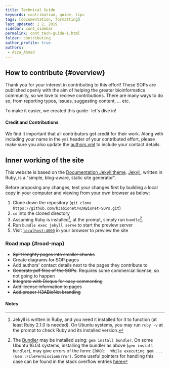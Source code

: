 ```yaml
---
title: Technical Guide
keywords: contribution, guide, tips
tags: [documentation, formatting]
last_updated: 1 2, 2019
sidebar: cont_sidebar
permalink: cont_tech-guide-1.html  
folder: contributing
author_profile: true
authors:
 - Azza_Ahmed
---
```


## How to contribute {#overview}

Thank you for your interest in contributing to this effort! These SOPs are published openly with the aim of helping the greater bioinformatics community, so we love to recieve contributions. There are many ways to do so, from reporting typos, issues, suggesting content, ... etc.

 To make it easier, we created this guide- let's dive in!

#### Credit and Contributions

We find it important that all contributors get credit for their work. Along with including your name in the `yml` header of your contributed effort, please make sure you also update the [authors.yml](https://github.com/h3abionet/H3ABionet-SOPs/blob/master/authors.yml) to include your contact details. 

## Inner working of the site
This website is based on the [Documentation Jekyll theme](http://idratherbewriting.com/documentation-theme-jekyll/). [Jekyll](https://jekyllrb.com/), written in Ruby, is a "simple, blog-aware, static site generator".

Before proposing any changes, test your changes first by building a local copy in your computer and viewing from your own browser as below:

1. Clone down the repository (`git clone https://github.com/h3abionet/H3ABionet-SOPs.git`)
2. `cd` into the cloned directory
3. Assuming Ruby is installed[^1], at the prompt, simply run `bundle`[^2].
4. Run `bundle exec jekyll serve` to start the preview server
5. Visit [`localhost:4000`](http://localhost:4000) in your browser to preview the site


### Road map {#road-map}

- ~~Split lenghty pages into smaller chunks~~
- ~~Create diagrams for SOP pages~~
- Add authors' contact details next to the pages they contribute to
- ~~Generate pdf files of the SOPs~~: Requires some commercial license, so not going to happen
- ~~Integrate with Disqus for easy commenting~~
- ~~Add license information to pages~~
- ~~Add proper H3ABioNet branding~~

#### Notes

[^1]: Jekyll is written in Ruby, and you need it installed for it to function (at least Ruby 2.1.0 is needed). On Ubuntu systems, you may run `ruby -v` at the prompt to check Ruby and its installed version.

[^2]: The [Bundler](https://bundler.io/) may be installed using: `gem install bundler`. On some Ubuntu 16.04 systems, installing the bundler as above (`gem install bundler`), may give errors of the form: `ERROR:  While executing gem ... (Gem::FilePermissionError)`. Some useful pointers for handling this case can be found in the stack overflow entries [here](https://stackoverflow.com/questions/37720892/you-dont-have-write-permissions-for-the-var-lib-gems-2-3-0-directory?answertab=votes#tab-top)
